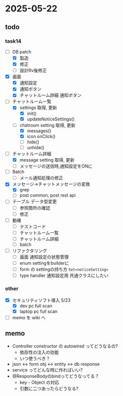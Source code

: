 # 2025-05-22

## todo

### task14
- [ ] DB patch
  - [x] 製造
  - [x] 修正
  - [ ] 設計Rv後修正
- [x] 画面
  - [x] 通知設定
  - [x] 通知ボタン
  - [x] チャットルーム詳細 通知ボタン
- [ ] チャットルーム一覧
  - [x] settings 取得, 更新
    - [x] init()
    - [x] updateNoticeSettings()
  - [ ] chatroom setting 取得, 更新
    - [x] messages()
    - [x] icon onClick()
    - [ ] hide()
    - [ ] unhide()
- [ ] チャットルーム詳細
  - [x] message setting 取得, 更新
  - [ ] メッセージの送信時,通知設定をONに
- [ ] Batch
  - [ ] メール通知処理の修正
- [x] メッセージ→チャットメッセージの変換
  - [x] grep
  - [ ] post common, post rest api
- [ ] テーブル データ型変更
  - [ ] 参照箇所の確認
  - [ ] 修正
- [ ] 動確
  - [ ] テストコード
  - [ ] チャットルーム一覧
  - [ ] チャットルーム詳細
  - [ ] batch
- [ ] リファクタリング
  - [ ] 画面 通知設定の状態管理
  - [ ] enum settingをbuilderに
  - [ ] form の settingの持ち方 `Set<noticeSetting>`
  - [ ] type handler 通知設定用 共通クラスにしたい

### other
- [x] セキュリティソフト導入 5/23
  - [x] dev pc full scan
  - [x] laptop pc full scan
- [ ] memo を wiki へ

## memo

- Controller constructor の autowired ってどうなるの?
  - 依存性の注入の効能
  - いつ使うべき？
- json ↔ form obj ↔ entity ↔ db response
- service ってどんな時に作ればいい?
- @ResponseBodyのbindってどうなってる？
  - key - Object の対応
  - 引数に二つあったらどうなる?